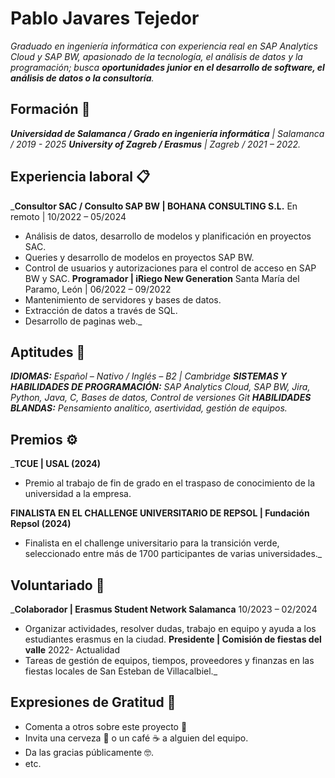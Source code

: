 # **Pablo Javares Tejedor**

_Graduado en ingeniería informática con experiencia real en SAP Analytics Cloud y SAP BW, apasionado de la tecnología, el análisis de datos y la programación; busca **oportunidades junior en el desarrollo de software, el análisis de datos o la consultoría**._

## **Formación** 🚀

_**Universidad de Salamanca / Grado en ingeniería informática** | Salamanca / 2019 - 2025_
_**University of Zagreb / Erasmus** | Zagreb / 2021 – 2022._

## **Experiencia laboral** 📋

_**Consultor SAC / Consulto SAP BW | BOHANA CONSULTING S.L.** 
En remoto | 10/2022 – 05/2024
* Análisis de datos, desarrollo de modelos y planificación en proyectos SAC.
*	Queries y desarrollo de modelos en proyectos SAP BW.
*	Control de usuarios y autorizaciones para el control de acceso en SAP BW y SAC.
**Programador | iRiego New Generation**
Santa María del Paramo, León | 06/2022 – 09/2022
*	Mantenimiento de servidores y bases de datos.
*	Extracción de datos a través de SQL.
*	Desarrollo de paginas web._

## **Aptitudes** 🔧

_**IDIOMAS:** Español – Nativo / Inglés – B2 | Cambridge_
_**SISTEMAS Y HABILIDADES DE PROGRAMACIÓN:** SAP Analytics Cloud, SAP BW, Jira, Python, Java, C, Bases de datos, Control de versiones Git_
_**HABILIDADES BLANDAS:** Pensamiento analítico, asertividad, gestión de equipos._

## **Premios** ⚙️

_**TCUE | USAL (2024)**
*	Premio al trabajo de fin de grado en el traspaso de conocimiento de la universidad a la empresa.

**FINALISTA EN EL CHALLENGE UNIVERSITARIO DE REPSOL | Fundación Repsol (2024)**
*	Finalista en el challenge universitario para la transición verde, seleccionado entre más de 1700 participantes de varias universidades._

## **Voluntariado** 🔩

_**Colaborador | Erasmus Student Network Salamanca**
10/2023 – 02/2024
*	Organizar actividades, resolver dudas, trabajo en equipo y ayuda a los estudiantes erasmus en la ciudad.
**Presidente | Comisión de fiestas del valle**
2022- Actualidad
*	Tareas de gestión de equipos, tiempos, proveedores y finanzas en las fiestas locales de San Esteban de Villacalbiel._

## Expresiones de Gratitud 🎁

* Comenta a otros sobre este proyecto 📢
* Invita una cerveza 🍺 o un café ☕ a alguien del equipo. 
* Da las gracias públicamente 🤓.
* etc.
